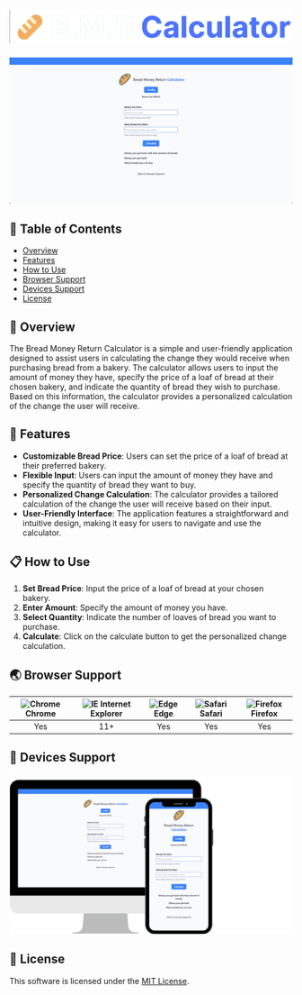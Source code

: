 # ![Bread Money Return Calculator](https://raw.githubusercontent.com/Dedo-Finger2/bread-money-return-calculator-remaster/master/imgs/project-title-img.png?token=GHSAT0AAAAAACPYHAL4WSJF3J335D7EJ6WAZQBOUHA)

<img src="https://raw.githubusercontent.com/Dedo-Finger2/bread-money-return-calculator-remaster/master/imgs/project-screen.png?token=GHSAT0AAAAAACPYHAL5R2DYZN3T46WWUZPCZQBOUYQ" />

## 🚩 Table of Contents

- [Overview](#-overview)
- [Features](#-features)
- [How to Use](#-how-to-use)
- [Browser Support](#-browser-support)
- [Devices Support](#-devices-support)
- [License](#-license)

## 📝 Overview

The Bread Money Return Calculator is a simple and user-friendly application designed to assist users in calculating the change they would receive when purchasing bread from a bakery. The calculator allows users to input the amount of money they have, specify the price of a loaf of bread at their chosen bakery, and indicate the quantity of bread they wish to purchase. Based on this information, the calculator provides a personalized calculation of the change the user will receive.

## 🎯 Features

- **Customizable Bread Price**: Users can set the price of a loaf of bread at their preferred bakery.
- **Flexible Input**: Users can input the amount of money they have and specify the quantity of bread they want to buy.
- **Personalized Change Calculation**: The calculator provides a tailored calculation of the change the user will receive based on their input.
- **User-Friendly Interface**: The application features a straightforward and intuitive design, making it easy for users to navigate and use the calculator.

## 📋 How to Use

1. **Set Bread Price**: Input the price of a loaf of bread at your chosen bakery.
2. **Enter Amount**: Specify the amount of money you have.
3. **Select Quantity**: Indicate the number of loaves of bread you want to purchase.
4. **Calculate**: Click on the calculate button to get the personalized change calculation.

## 🌏 Browser Support

| <img src="https://user-images.githubusercontent.com/1215767/34348387-a2e64588-ea4d-11e7-8267-a43365103afe.png" alt="Chrome" width="16px" height="16px" /> Chrome | <img src="https://user-images.githubusercontent.com/1215767/34348590-250b3ca2-ea4f-11e7-9efb-da953359321f.png" alt="IE" width="16px" height="16px" /> Internet Explorer | <img src="https://user-images.githubusercontent.com/1215767/34348380-93e77ae8-ea4d-11e7-8696-9a989ddbbbf5.png" alt="Edge" width="16px" height="16px" /> Edge | <img src="https://user-images.githubusercontent.com/1215767/34348394-a981f892-ea4d-11e7-9156-d128d58386b9.png" alt="Safari" width="16px" height="16px" /> Safari | <img src="https://user-images.githubusercontent.com/1215767/34348383-9e7ed492-ea4d-11e7-910c-03b39d52f496.png" alt="Firefox" width="16px" height="16px" /> Firefox |
| :---------: | :---------: | :---------: | :---------: | :---------: |
| Yes | 11+ | Yes | Yes | Yes |

## 📱 Devices Support

<img src="https://raw.githubusercontent.com/Dedo-Finger2/bread-money-return-calculator-remaster/master/imgs/devices.png?token=GHSAT0AAAAAACPYHAL4ECHLCWR2X2WFRVSAZQBOVEQ" />


## 📜 License

This software is licensed under the [MIT License](https://github.com/Dedo-Finger2/bread-money-return-calculator-remaster/blob/master/LICENSE).
